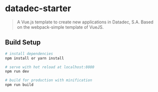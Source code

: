 # datadec-starter

> A Vue.js template to create new applications in Datadec, S.A.
Based on the webpack-simple template of VueJS.

## Build Setup

``` bash
# install dependencies
npm install or yarn install

# serve with hot reload at localhost:8080
npm run dev

# build for production with minification
npm run build
```

